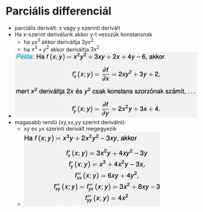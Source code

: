 # Parciális differenciál
- parciális derivált: x vagy y szerinti derivált
- Ha x-szerint deriválunk akkor y-t vesszük konstansnak
	- ha $yx^3$ akkor deriváltja $3yx^2$ 
	- ha $x^3+y^2$ akkor deriváltja $3x^2$ 
- ![](attachment/e051f9dd4afbb4f50b06b9f95afe08bc.png)
- magasabb rendü (xy,xx,yy szerint deriválni):
	- xy és yx szerinti derivált megegyezik
	- ![](attachment/f8abceef70081281e0f1495cf6fa4789.png)